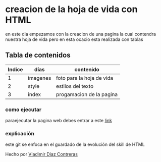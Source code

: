 # creacion de la hoja de vida con HTML
en este dia empezamos con la creacion de una pagina la cual contendra nuestra hoja de vida pero en esta ocacio esta realizada con tablas 

## Tabla de contenidos
| Indice | días |contenido |
|--|--|--|
| 1 | imagenes| foto para la hoja de vida
| 2 | style | estilos del texto
| 3 | index| progamacion de la pagina 



### como ejecutar 
paraejecutar la pagina web debes entrar a este  [link](https://vladimirdiazcontreras.github.io/HTML_S1_DiazContrerasVladimir/dia3/)  



### explicación  
este git   se enfoca en el guardado de la evolución del skill de HTML


Hecho por [Vladimir Diaz Contreras](https://github.com/VladimirDiazContreras)  

